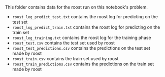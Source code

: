This folder contains data for the roost run on this notebook's problem.

- `roost_log_predict_test.txt` contains the roost log for predicting on the test set
- `roost_log_predict_train.txt` contains the roost log for predicting on the train set
- `roost_log_training.txt` contains the roost log for the training phase
- `roost_test.csv` contains the test set used by roost
- `roost_test_predictions.csv` contains the predictions on the test set made by roost
- `roost_train.csv` contains the train set used by roost
- `roost_train_predictions.csv` contains the predictions on the train set made by roost
